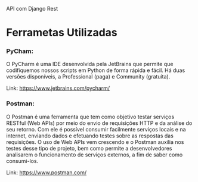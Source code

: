API com Django Rest



# Ferrametas Utilizadas


### PyCham:
O PyCharm é uma IDE desenvolvida pela JetBrains que permite que codifiquemos nossos scripts em Python de forma rápida e fácil. Há duas versões disponíveis, a Professional (paga) e Community (gratuita).

Link: https://www.jetbrains.com/pycharm/

### Postman:
O Postman é uma ferramenta que tem como objetivo testar serviços RESTful (Web APIs) por meio do envio de requisições HTTP e da análise do seu retorno. Com ele é possível consumir facilmente serviços locais e na internet, enviando dados e efetuando testes sobre as respostas das requisições. O uso de Web APIs vem crescendo e o Postman auxilia nos testes desse tipo de projeto, bem como permite a desenvolvedores analisarem o funcionamento de serviços externos, a fim de saber como consumi-los.

Link: https://www.postman.com/

